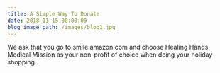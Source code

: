 ```yaml
---
title: A Simple Way To Donate
date: 2018-11-15 00:00:00
blog_image_path: /images/blog1.jpg
---
```


We ask that you go to smile.amazon.com and choose Healing Hands Medical Mission as your non-profit of choice when doing your holiday shopping.